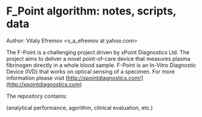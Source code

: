 # F_Point algorithm: notes, scripts, data

Author: Vitaly Efremov <v_a_efremov at yahoo.com>

The F-Point is a challenging project driven by xPoint Diagnostics Ltd. 
The project aims to deliver a novel point-of-care device that measures plasma fibrinogen directly in a whole blood sample. 
F-Point is an In-Vitro Diagnostic Device (IVD) that works on optical sensing of a specimen.
For more information please visit [http://xpointdiagnostics.com/](http://xpointdiagnostics.com)

The repository contains:




(analytical performance, agorithm, clinical evaluation, etc.) 
